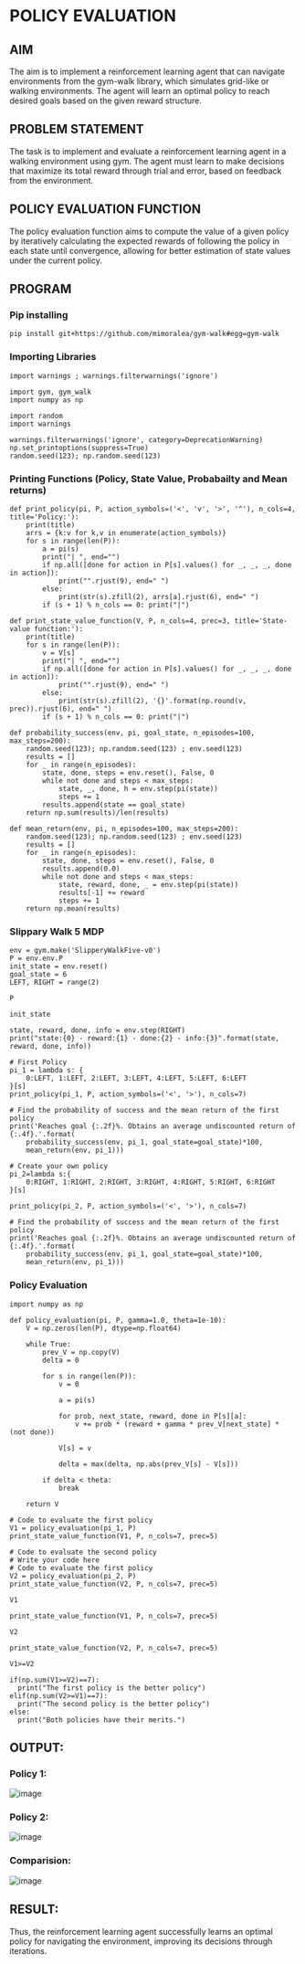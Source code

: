 # POLICY EVALUATION

## AIM
The aim is to implement a reinforcement learning agent that can navigate environments from the gym-walk library, which simulates grid-like or walking environments. The agent will learn an optimal policy to reach desired goals based on the given reward structure.

## PROBLEM STATEMENT
The task is to implement and evaluate a reinforcement learning agent in a walking environment using gym. The agent must learn to make decisions that maximize its total reward through trial and error, based on feedback from the environment.

## POLICY EVALUATION FUNCTION
The policy evaluation function aims to compute the value of a given policy by iteratively calculating the expected rewards of following the policy in each state until convergence, allowing for better estimation of state values under the current policy.

## PROGRAM
### Pip installing
```
pip install git+https://github.com/mimoralea/gym-walk#egg=gym-walk
```
### Importing Libraries
```
import warnings ; warnings.filterwarnings('ignore')

import gym, gym_walk
import numpy as np

import random
import warnings

warnings.filterwarnings('ignore', category=DeprecationWarning)
np.set_printoptions(suppress=True)
random.seed(123); np.random.seed(123)
```
### Printing Functions (Policy, State Value, Probabailty and Mean returns)
```
def print_policy(pi, P, action_symbols=('<', 'v', '>', '^'), n_cols=4, title='Policy:'):
    print(title)
    arrs = {k:v for k,v in enumerate(action_symbols)}
    for s in range(len(P)):
        a = pi(s)
        print("| ", end="")
        if np.all([done for action in P[s].values() for _, _, _, done in action]):
            print("".rjust(9), end=" ")
        else:
            print(str(s).zfill(2), arrs[a].rjust(6), end=" ")
        if (s + 1) % n_cols == 0: print("|")

def print_state_value_function(V, P, n_cols=4, prec=3, title='State-value function:'):
    print(title)
    for s in range(len(P)):
        v = V[s]
        print("| ", end="")
        if np.all([done for action in P[s].values() for _, _, _, done in action]):
            print("".rjust(9), end=" ")
        else:
            print(str(s).zfill(2), '{}'.format(np.round(v, prec)).rjust(6), end=" ")
        if (s + 1) % n_cols == 0: print("|")

def probability_success(env, pi, goal_state, n_episodes=100, max_steps=200):
    random.seed(123); np.random.seed(123) ; env.seed(123)
    results = []
    for _ in range(n_episodes):
        state, done, steps = env.reset(), False, 0
        while not done and steps < max_steps:
            state, _, done, h = env.step(pi(state))
            steps += 1
        results.append(state == goal_state)
    return np.sum(results)/len(results)

def mean_return(env, pi, n_episodes=100, max_steps=200):
    random.seed(123); np.random.seed(123) ; env.seed(123)
    results = []
    for _ in range(n_episodes):
        state, done, steps = env.reset(), False, 0
        results.append(0.0)
        while not done and steps < max_steps:
            state, reward, done, _ = env.step(pi(state))
            results[-1] += reward
            steps += 1
    return np.mean(results)
```
### Slippary Walk 5 MDP
```
env = gym.make('SlipperyWalkFive-v0')
P = env.env.P
init_state = env.reset()
goal_state = 6
LEFT, RIGHT = range(2)

P

init_state

state, reward, done, info = env.step(RIGHT)
print("state:{0} - reward:{1} - done:{2} - info:{3}".format(state, reward, done, info))

# First Policy
pi_1 = lambda s: {
    0:LEFT, 1:LEFT, 2:LEFT, 3:LEFT, 4:LEFT, 5:LEFT, 6:LEFT
}[s]
print_policy(pi_1, P, action_symbols=('<', '>'), n_cols=7)

# Find the probability of success and the mean return of the first policy
print('Reaches goal {:.2f}%. Obtains an average undiscounted return of {:.4f}.'.format(
    probability_success(env, pi_1, goal_state=goal_state)*100,
    mean_return(env, pi_1)))

# Create your own policy
pi_2=lambda s:{
    0:RIGHT, 1:RIGHT, 2:RIGHT, 3:RIGHT, 4:RIGHT, 5:RIGHT, 6:RIGHT
}[s]

print_policy(pi_2, P, action_symbols=('<', '>'), n_cols=7)

# Find the probability of success and the mean return of the first policy
print('Reaches goal {:.2f}%. Obtains an average undiscounted return of {:.4f}.'.format(
    probability_success(env, pi_1, goal_state=goal_state)*100,
    mean_return(env, pi_1)))
```

### Policy Evaluation
```
import numpy as np

def policy_evaluation(pi, P, gamma=1.0, theta=1e-10):
    V = np.zeros(len(P), dtype=np.float64)

    while True:
        prev_V = np.copy(V)
        delta = 0

        for s in range(len(P)):
            v = 0

            a = pi(s)

            for prob, next_state, reward, done in P[s][a]:
                v += prob * (reward + gamma * prev_V[next_state] * (not done))

            V[s] = v

            delta = max(delta, np.abs(prev_V[s] - V[s]))

        if delta < theta:
            break

    return V

# Code to evaluate the first policy
V1 = policy_evaluation(pi_1, P)
print_state_value_function(V1, P, n_cols=7, prec=5)

# Code to evaluate the second policy
# Write your code here
# Code to evaluate the first policy
V2 = policy_evaluation(pi_2, P)
print_state_value_function(V2, P, n_cols=7, prec=5)

V1

print_state_value_function(V1, P, n_cols=7, prec=5)

V2

print_state_value_function(V2, P, n_cols=7, prec=5)

V1>=V2

if(np.sum(V1>=V2)==7):
  print("The first policy is the better policy")
elif(np.sum(V2>=V1)==7):
  print("The second policy is the better policy")
else:
  print("Both policies have their merits.")
```
## OUTPUT:
### Policy 1:
![image](https://github.com/user-attachments/assets/75b21eff-e416-473c-a4cb-2e1eb4f15266)

### Policy 2:
![image](https://github.com/user-attachments/assets/6fdc8b71-5364-4717-8547-6e9c8846fcc1)

### Comparision:
![image](https://github.com/user-attachments/assets/ae1ead96-0a3b-49b4-969d-505ece5b604d)

## RESULT:
Thus, the reinforcement learning agent successfully learns an optimal policy for navigating the environment, improving its decisions through iterations. 
